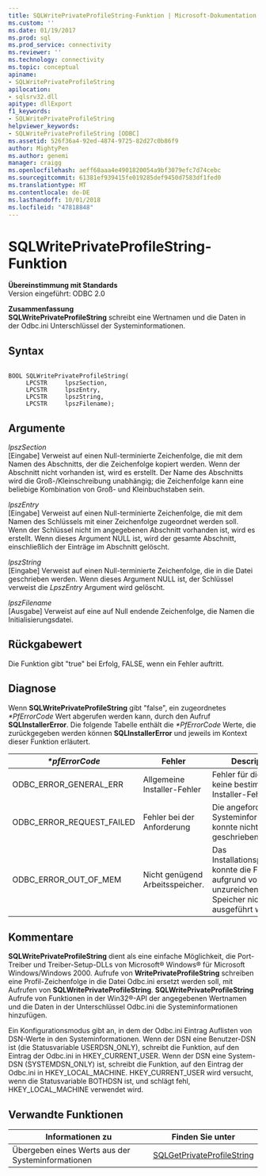 ```yaml
---
title: SQLWritePrivateProfileString-Funktion | Microsoft-Dokumentation
ms.custom: ''
ms.date: 01/19/2017
ms.prod: sql
ms.prod_service: connectivity
ms.reviewer: ''
ms.technology: connectivity
ms.topic: conceptual
apiname:
- SQLWritePrivateProfileString
apilocation:
- sqlsrv32.dll
apitype: dllExport
f1_keywords:
- SQLWritePrivateProfileString
helpviewer_keywords:
- SQLWritePrivateProfileString [ODBC]
ms.assetid: 526f36a4-92ed-4874-9725-82d27c0b86f9
author: MightyPen
ms.author: genemi
manager: craigg
ms.openlocfilehash: aeff68aaa4e4901820054a9bf3079efc7d74cebc
ms.sourcegitcommit: 61381ef939415fe019285def9450d7583df1fed0
ms.translationtype: MT
ms.contentlocale: de-DE
ms.lasthandoff: 10/01/2018
ms.locfileid: "47818848"
---
```

# <a name="sqlwriteprivateprofilestring-function"></a>SQLWritePrivateProfileString-Funktion
**Übereinstimmung mit Standards**  
 Version eingeführt: ODBC 2.0  
  
 **Zusammenfassung**  
 **SQLWritePrivateProfileString** schreibt eine Wertnamen und die Daten in der Odbc.ini Unterschlüssel der Systeminformationen.  
  
## <a name="syntax"></a>Syntax  
  
```  
  
BOOL SQLWritePrivateProfileString(  
     LPCSTR     lpszSection,  
     LPCSTR     lpszEntry,  
     LPCSTR     lpszString,  
     LPCSTR     lpszFilename);  
```  
  
## <a name="arguments"></a>Argumente  
 *lpszSection*  
 [Eingabe] Verweist auf einen Null-terminierte Zeichenfolge, die mit dem Namen des Abschnitts, der die Zeichenfolge kopiert werden. Wenn der Abschnitt nicht vorhanden ist, wird es erstellt. Der Name des Abschnitts wird die Groß-/Kleinschreibung unabhängig; die Zeichenfolge kann eine beliebige Kombination von Groß- und Kleinbuchstaben sein.  
  
 *lpszEntry*  
 [Eingabe] Verweist auf einen Null-terminierte Zeichenfolge, die mit dem Namen des Schlüssels mit einer Zeichenfolge zugeordnet werden soll. Wenn der Schlüssel nicht im angegebenen Abschnitt vorhanden ist, wird es erstellt. Wenn dieses Argument NULL ist, wird der gesamte Abschnitt, einschließlich der Einträge im Abschnitt gelöscht.  
  
 *lpszString*  
 [Eingabe] Verweist auf einen Null-terminierte Zeichenfolge, die in die Datei geschrieben werden. Wenn dieses Argument NULL ist, der Schlüssel verweist die *LpszEntry* Argument wird gelöscht.  
  
 *lpszFilename*  
 [Ausgabe] Verweist auf eine auf Null endende Zeichenfolge, die Namen die Initialisierungsdatei.  
  
## <a name="returns"></a>Rückgabewert  
 Die Funktion gibt "true" bei Erfolg, FALSE, wenn ein Fehler auftritt.  
  
## <a name="diagnostics"></a>Diagnose  
 Wenn **SQLWritePrivateProfileString** gibt "false", ein zugeordnetes  *\*PfErrorCode* Wert abgerufen werden kann, durch den Aufruf **SQLInstallerError**. Die folgende Tabelle enthält die  *\*PfErrorCode* Werte, die zurückgegeben werden können **SQLInstallerError** und jeweils im Kontext dieser Funktion erläutert.  
  
|*\*pfErrorCode*|Fehler|Description|  
|---------------------|-----------|-----------------|  
|ODBC_ERROR_GENERAL_ERR|Allgemeine Installer-Fehler|Fehler für die gab es keine bestimmte Installer-Fehlers.|  
|ODBC_ERROR_REQUEST_FAILED|Fehler bei der Anforderung|Die angeforderte Systeminformationen konnte nicht geschrieben werden.|  
|ODBC_ERROR_OUT_OF_MEM|Nicht genügend Arbeitsspeicher.|Das Installationsprogramm konnte die Funktion aufgrund von unzureichendem Speicher nicht ausgeführt werden.|  
  
## <a name="comments"></a>Kommentare  
 **SQLWritePrivateProfileString** dient als eine einfache Möglichkeit, die Port-Treiber und Treiber-Setup-DLLs von Microsoft® Windows® für Microsoft Windows/Windows 2000. Aufrufe von **WritePrivateProfileString** schreiben eine Profil-Zeichenfolge in die Datei Odbc.ini ersetzt werden soll, mit Aufrufen von **SQLWritePrivateProfileString**. **SQLWritePrivateProfileString** Aufrufe von Funktionen in der Win32®-API der angegebenen Wertnamen und die Daten in der Unterschlüssel Odbc.ini die Systeminformationen hinzufügen.  
  
 Ein Konfigurationsmodus gibt an, in dem der Odbc.ini Eintrag Auflisten von DSN-Werte in den Systeminformationen. Wenn der DSN eine Benutzer-DSN ist (die Statusvariable USERDSN_ONLY), schreibt die Funktion, auf den Eintrag der Odbc.ini in HKEY_CURRENT_USER. Wenn der DSN eine System-DSN (SYSTEMDSN_ONLY) ist, schreibt die Funktion, auf den Eintrag der Odbc.ini in HKEY_LOCAL_MACHINE. HKEY_CURRENT_USER wird versucht, wenn die Statusvariable BOTHDSN ist, und schlägt fehl, HKEY_LOCAL_MACHINE verwendet wird.  
  
## <a name="related-functions"></a>Verwandte Funktionen  
  
|Informationen zu|Finden Sie unter|  
|---------------------------|---------|  
|Übergeben eines Werts aus der Systeminformationen|[SQLGetPrivateProfileString](../../../odbc/reference/syntax/sqlgetprivateprofilestring-function.md)|
